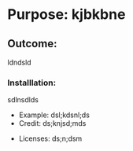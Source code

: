 
# Purpose: kjbkbne 
## Outcome: 
ldndsld 
### Installlation:
sdlnsdlds 


- Example: dsl;kdsnl;ds 
- Credit: ds;knjsd;mds  
* Licenses: ds;n;dsm 
    